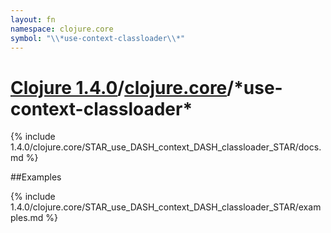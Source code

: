 ```yaml
---
layout: fn
namespace: clojure.core
symbol: "\\*use-context-classloader\\*"
---
```


# [Clojure 1.4.0](../../)/[clojure.core](../)/\*use-context-classloader\*

{% include 1.4.0/clojure.core/STAR_use_DASH_context_DASH_classloader_STAR/docs.md %}

##Examples

{% include 1.4.0/clojure.core/STAR_use_DASH_context_DASH_classloader_STAR/examples.md %}

